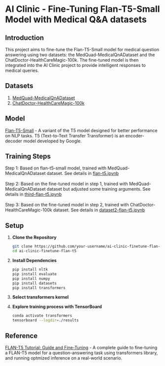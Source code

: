# AI Clinic - Fine-Tuning Flan-T5-Small Model with Medical Q&A datasets

## Introduction

This project aims to fine-tune the Flan-T5-Small model for medical question answering using two datasets: the MedQuad-MedicalQnADataset and the ChatDoctor-HealthCareMagic-100k. The fine-tuned model is then integrated into the AI Clinic project to provide intelligent responses to medical queries.

## Datasets

1. [MedQuad-MedicalQnADataset](https://huggingface.co/datasets/keivalya/MedQuad-MedicalQnADataset)
2. [ChatDoctor-HealthCareMagic-100k](https://huggingface.co/datasets/lavita/ChatDoctor-HealthCareMagic-100k)

## Model

[Flan-T5-Small](https://huggingface.co/google/flan-t5-small) - A variant of the T5 model designed for better performance on NLP tasks.
T5 (Text-to-Text Transfer Transformer) is an encoder-decoder model developed by Google.


## Training Steps
Step 1: Based on flan-t5-small model, trained with MedQuad-MedicalQnADataset dataset. See details in [flan-t5.ipynb](https://github.com/Yiheng-Gao/AI-Clinic-flan-t5-fine-tuning-process/blob/main/flan-t5.ipynb)<br /><br />
Step 2: Based on the fine-tuned model in step 1, trained with MedQuad-MedicalQnADataset dataset but adjusted some training arguments. See details in [third-flan-t5.ipynb](https://github.com/Yiheng-Gao/AI-Clinic-flan-t5-fine-tuning-process/blob/main/third-flan-t5.ipynb)<br/><br />
Step 3: Based on the fine-tuned model in step 2, trained with ChatDoctor-HealthCareMagic-100k dataset. See details in [dataset2-flan-t5.ipynb](https://github.com/Yiheng-Gao/AI-Clinic-flan-t5-fine-tuning-process/blob/main/dataset2-flan-t5.ipynb)



## Setup

1. **Clone the Repository**

    ```bash
    git clone https://github.com/your-username/ai-clinic-finetune-flan-t5.git
    cd ai-clinic-finetune-flan-t5
    ```

2. **Install Dependencies**

    ```bash
    pip install nltk
    pip install evaluate
    pip install numpy
    pip install datasets
    pip install transformers
    ```

3. **Select transformers kernel**
4. **Explore training process with TensorBoard**
     ```bash
     conda activate transformers
     tensorboard --logdir=./results
     ```

## Reference
[FLAN-T5 Tutorial: Guide and Fine-Tuning](https://www.datacamp.com/tutorial/flan-t5-tutorial) - A complete guide to fine-tuning a FLAN-T5 model for a question-answering task using transformers library, and running optmized inference on a real-world scenario.
